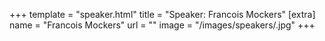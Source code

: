 +++
template = "speaker.html"
title = "Speaker: Francois Mockers"
[extra]
  name = "Francois Mockers"
  url = ""
  image = "/images/speakers/.jpg"
+++
